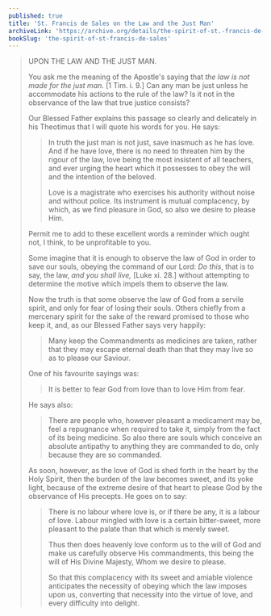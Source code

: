 ```yaml
---
published: true
title: 'St. Francis de Sales on the Law and the Just Man'
archiveLink: 'https://archive.org/details/the-spirit-of-st.-francis-de-sales/page/67?view=theater'
bookSlug: 'the-spirit-of-st-francis-de-sales'
---
```


> UPON THE LAW AND THE JUST MAN.
>
> You ask me the meaning of the Apostle's saying that *the law is not made for the just man.* [1 Tim. i. 9.] Can any man be just unless he accommodate his actions to the rule of the law? Is it not in the observance of the law that true justice consists?
>
> Our Blessed Father explains this passage so clearly and delicately in his Theotimus that I will quote his words for you. He says:
>
>> In truth the just man is not just, save inasmuch as he has love. And if he have love, there is no need to threaten him by the rigour of the law, love being the most insistent of all teachers, and ever urging the heart which it possesses to obey the will and the intention of the beloved.
>>
>> Love is a magistrate who exercises his authority without noise and without police. Its instrument is mutual complacency, by which, as we find pleasure in God, so also we desire to please Him.
>
> Permit me to add to these excellent words a reminder which ought not, I think, to be unprofitable to you.
>
> Some imagine that it is enough to observe the law of God in order to save our souls, obeying the command of our Lord: *Do this*, that is to say, the law, *and you shall live,* [Luke xi. 28.] without attempting to determine the motive which impels them to observe the law.
>
> Now the truth is that some observe the law of God from a servile spirit, and only for fear of losing their souls. Others chiefly from a mercenary spirit for the sake of the reward promised to those who keep it, and, as our Blessed Father says very happily:
>
>> Many keep the Commandments as medicines are taken, rather that they may escape eternal death than that they may live so as to please our Saviour.
>
> One of his favourite sayings was:
>
>> It is better to fear God from love than to love Him from fear.
>
> He says also:
>
>> There are people who, however pleasant a medicament may be, feel a repugnance when required to take it, simply from the fact of its being medicine. So also there are souls which conceive an absolute antipathy to anything they are commanded to do, only because they are so commanded.
>
> As soon, however, as the love of God is shed forth in the heart by the Holy Spirit, then the burden of the law becomes sweet, and its yoke light, because of the extreme desire of that heart to please God by the observance of His precepts. He goes on to say:
>
>> There is no labour where love is, or if there be any, it is a labour of love. Labour mingled with love is a certain bitter-sweet, more pleasant to the palate than that which is merely sweet.
>>
>> Thus then does heavenly love conform us to the will of God and make us carefully observe His commandments, this being the will of His Divine Majesty, Whom we desire to please.
>>
>> So that this complacency with its sweet and amiable violence anticipates the necessity of obeying which the law imposes upon us, converting that necessity into the virtue of love, and every difficulty into delight.